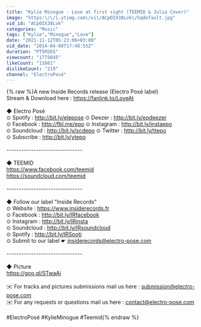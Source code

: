 ```yaml
---
title: "Kylie Minogue - Love at first sight (TEEMID & Julia Cover)"
image: "https:\/\/i.ytimg.com\/vi\/ACpOIX38Lvk\/hqdefault.jpg"
vid_id: "ACpOIX38Lvk"
categories: "Music"
tags: ["Kylie","Minogue","Love"]
date: "2021-11-12T05:23:06+03:00"
vid_date: "2014-04-08T17:48:55Z"
duration: "PT5M26S"
viewcount: "1775645"
likeCount: "11661"
dislikeCount: "219"
channel: "ElectroPosé"
---
```

{% raw %}A new Inside Records release (Electro Posé label) <br />Stream &amp; Download here : <a rel="nofollow" target="blank" href="https://fanlink.to/LoveAt">https://fanlink.to/LoveAt</a><br /><br />◆ Electro Posé<br />⊙ Spotify : <a rel="nofollow" target="blank" href="http://bit.ly/elepose">http://bit.ly/elepose</a>               ⊙ Deezer : <a rel="nofollow" target="blank" href="http://bit.ly/epdeezer">http://bit.ly/epdeezer</a><br />⊙ Facebook : <a rel="nofollow" target="blank" href="http://fbl.me/epo">http://fbl.me/epo</a>              ⊙ Instagram : <a rel="nofollow" target="blank" href="http://bit.ly/instaepo">http://bit.ly/instaepo</a><br />⊙ Soundcloud : <a rel="nofollow" target="blank" href="http://bit.ly/scdepo">http://bit.ly/scdepo</a>       ⊙ Twitter : <a rel="nofollow" target="blank" href="http://bit.ly/ttepo">http://bit.ly/ttepo</a><br />⊙ Subscribe : <a rel="nofollow" target="blank" href="http://bit.ly/ytepo">http://bit.ly/ytepo</a><br /><br />-------------------------------<br /><br />◆ TEEMID <br /><a rel="nofollow" target="blank" href="https://www.facebook.com/teemid">https://www.facebook.com/teemid</a><br /><a rel="nofollow" target="blank" href="https://soundcloud.com/teemid">https://soundcloud.com/teemid</a><br /><br />-------------------------------<br /><br />◆ Follow our label &quot;Inside Records&quot;<br />⊙ Website : <a rel="nofollow" target="blank" href="https://www.insiderecords.fr">https://www.insiderecords.fr</a><br />⊙ Facebook : <a rel="nofollow" target="blank" href="http://bit.ly/IRfacebook">http://bit.ly/IRfacebook</a><br />⊙ Instagram : <a rel="nofollow" target="blank" href="http://bit.ly/IRinsta">http://bit.ly/IRinsta</a><br />⊙ Soundcloud : <a rel="nofollow" target="blank" href="http://bit.ly/IRsoundcloud">http://bit.ly/IRsoundcloud</a><br />⊙ Spotify : <a rel="nofollow" target="blank" href="http://bit.ly/IRSpoti">http://bit.ly/IRSpoti</a><br />⊙ Submit to our label ☛ insiderecords@electro-pose.com<br /><br />-------------------------------<br /><br />◆ Picture<br /><a rel="nofollow" target="blank" href="https://goo.gl/STwaAi">https://goo.gl/STwaAi</a><br /><br />✉️ For tracks and pictures submissions mail us here : submission@electro-pose.com<br />✉️ For any requests or questions mail us here : contact@electro-pose.com<br /><br />#ElectroPosé #KylieMinogue #Teemid{% endraw %}
